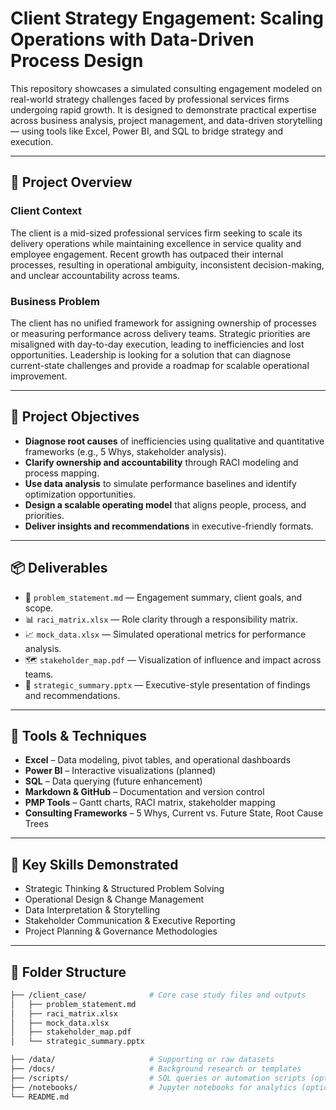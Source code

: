 # Client Strategy Engagement: Scaling Operations with Data-Driven Process Design

This repository showcases a simulated consulting engagement modeled on real-world strategy challenges faced by professional services firms undergoing rapid growth. It is designed to demonstrate practical expertise across business analysis, project management, and data-driven storytelling — using tools like Excel, Power BI, and SQL to bridge strategy and execution.

---

## 🧭 Project Overview

### Client Context
The client is a mid-sized professional services firm seeking to scale its delivery operations while maintaining excellence in service quality and employee engagement. Recent growth has outpaced their internal processes, resulting in operational ambiguity, inconsistent decision-making, and unclear accountability across teams.

### Business Problem
The client has no unified framework for assigning ownership of processes or measuring performance across delivery teams. Strategic priorities are misaligned with day-to-day execution, leading to inefficiencies and lost opportunities. Leadership is looking for a solution that can diagnose current-state challenges and provide a roadmap for scalable operational improvement.

---

## 🎯 Project Objectives

- **Diagnose root causes** of inefficiencies using qualitative and quantitative frameworks (e.g., 5 Whys, stakeholder analysis).
- **Clarify ownership and accountability** through RACI modeling and process mapping.
- **Use data analysis** to simulate performance baselines and identify optimization opportunities.
- **Design a scalable operating model** that aligns people, process, and priorities.
- **Deliver insights and recommendations** in executive-friendly formats.

---

## 📦 Deliverables

- 📄 `problem_statement.md` — Engagement summary, client goals, and scope.
- 📊 `raci_matrix.xlsx` — Role clarity through a responsibility matrix.
- 📈 `mock_data.xlsx` — Simulated operational metrics for performance analysis.
- 🗺️ `stakeholder_map.pdf` — Visualization of influence and impact across teams.
- 🧩 `strategic_summary.pptx` — Executive-style presentation of findings and recommendations.

---

## 🔧 Tools & Techniques

- **Excel** – Data modeling, pivot tables, and operational dashboards
- **Power BI** – Interactive visualizations (planned)
- **SQL** – Data querying (future enhancement)
- **Markdown & GitHub** – Documentation and version control
- **PMP Tools** – Gantt charts, RACI matrix, stakeholder mapping
- **Consulting Frameworks** – 5 Whys, Current vs. Future State, Root Cause Trees

---

## 🧠 Key Skills Demonstrated

- Strategic Thinking & Structured Problem Solving  
- Operational Design & Change Management  
- Data Interpretation & Storytelling  
- Stakeholder Communication & Executive Reporting  
- Project Planning & Governance Methodologies

---

## 📁 Folder Structure

```bash
├── /client_case/              # Core case study files and outputs
│   ├── problem_statement.md
│   ├── raci_matrix.xlsx
│   ├── mock_data.xlsx
│   ├── stakeholder_map.pdf
│   └── strategic_summary.pptx

├── /data/                     # Supporting or raw datasets
├── /docs/                     # Background research or templates
├── /scripts/                  # SQL queries or automation scripts (optional)
├── /notebooks/                # Jupyter notebooks for analytics (optional)
└── README.md
